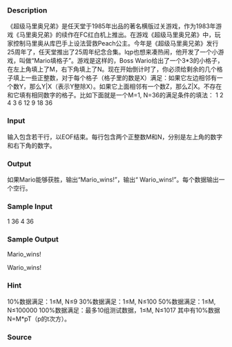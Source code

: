 
### Description
《超级马里奥兄弟》是任天堂于1985年出品的著名横版过关游戏，作为1983年游戏《马里奥兄弟》的续作在FC红白机上推出。在游戏《超级马里奥兄弟》中，玩家控制马里奥从库巴手上设法营救Peach公主。今年是《超级马里奥兄弟》发行25周年了，任天堂推出了25周年纪念合集。lqp也想来凑热闹，他开发了一个小游戏，叫做“Mario填格子”。游戏是这样的，Boss Wario给出了一个3*3的小格子，在左上角填上了M，右下角填上了N。现在开始倒计时了，你必须给剩余的几个格子填上一些正整数，对于每个格子（格子里的数是X）满足：如果它左边相邻有一个数Y，那么Y|X（表示Y整除X）。如果它上面相邻有一个数Z，那么Z|X。不存在和它填有相同数字的格子。比如下面就是一个M=1, N=36的满足条件的填法： 1 2 4 3 6 12 9 18 36
### Input
输入包含若干行，以EOF结束。每行包含两个正整数M和N，分别是左上角的数字和右下角的数字。
### Output
如果Mario能够获胜，输出“Mario_wins!”，输出“ Wario_wins!”。每个数据输出一个空行。
### Sample Input
1 36
4 36 
### Sample Output
Mario_wins!

Wario_wins!
### Hint
10%数据满足：1≤M, N≤9 30%数据满足：1≤M, N≤100 50%数据满足：1≤M, N≤100000 100%数据满足：最多10组测试数据，1≤M, N≤1017 其中有10%数据N=M*pT（p的t次方）。
### Source
